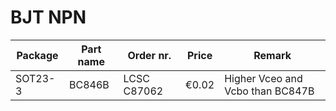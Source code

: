 # BJT NPN
| Package | Part name | Order nr. | Price | Remark
|--|--|--|--|--|
| SOT23-3 | BC846B | LCSC C87062 | €0.02 | Higher Vceo and Vcbo than BC847B
